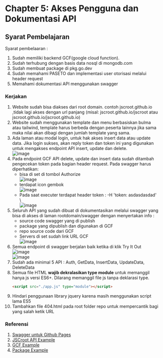 # Chapter 5: Akses Pengguna dan Dokumentasi API

## Syarat Pembelajaran
Syarat pembelaaran :
1. Sudah memiliki backend GCF(google cloud function).
2. Sudah terhubung dengan basis data nosql di mongodb.com
3. Sudah membuat package di pkg.go.dev
4. Sudah memahami PASETO dan implementasi user otorisasi melalui header request
5. Memahami dokumentasi API menggunakan swagger

### Kerjakan
1. Website sudah bisa diakses dari root domain. contoh jscroot.github.io ,tidak lagi akses dengan url panjang (misal: jscroot.github.io/jscroot atau jscroot.github.io/jscroot.github.io)
2. Website sudah menggunakan template dan menu berbasiskan bulma atau tailwind, template harus berbeda dengan peserta lainnya jika sama maka nilai akan dibagi dengan jumlah template yang sama.
3. Ada laman atau modal login, untuk hak akses insert data atau update data. Jika login sukses, akan reply token dan token ini yang digunakan untuk mengakses endpoint API insert, update dan delete.  
   ![image](https://github.com/bukped/gis/assets/11188109/0cac2c84-41da-43d3-be65-3af04a332b3a)
4. Pada endpoint GCF API delete, update dan insert data sudah ditambah pengecekan token pada bagian header request. Pada swagger harus diperhatikan:
   * bisa di set di tombol Authorize  
     ![image](https://github.com/bukped/gis/assets/11188109/5d2e6ef1-eafe-40a9-8a70-6299b76131c3)
   * terdapat icon gembok  
     ![image](https://github.com/bukped/gis/assets/11188109/34716bfe-8918-4a5e-89ba-02cc655f8801)
   * Pada saat executer terdapat header token : -H 'token: asdasdasdad' \  
     ![image](https://github.com/bukped/gis/assets/11188109/dd4b787e-2701-4609-986d-7015213134c2)
5. Seluruh API yang sudah dibuat di dokumentasikan melalui swagger yang bisa di akses di laman rootdomain/swagger dengan menyertakan info :
   * source code swagger yang di publish
   * package yang dipublish dan digunakan di GCF
   * repo source code dari GCF
   * Servers di set sudah link URL GCF  
   ![image](https://github.com/bukped/gis/assets/11188109/8db9052d-3056-48ec-af1f-5b5b1b396ac9)
6. Semua endpoint di swagger berjalan baik ketika di klik Try It Out ![image](https://github.com/bukped/gis/assets/11188109/40c02a80-3fe1-4ebf-aa1c-b9fa05f22bb5)  
   ![image](https://github.com/bukped/gis/assets/11188109/f14aa7e3-10de-4223-a711-1d91e7f68755)
7. Sudah ada minimal 5 API : Auth, GetData, InsertData, UpdateData, DeleteData
8. Semua file HTML **wajib dekralasikan type module** untuk memanggil hanya js versi ES6+. Dilarang memanggil file js tanpa deklarasi type.
   ```html
   <script src="./app.js" type="module"></script>
   ```
9. Hindari penggunaan library jquery karena masih menggunakan script lama ES5
10. Tambahkan file 404.html pada root folder repo untuk mempercantik bagi yang salah ketik URL

### Referensi
1. [Swagger untuk Github Pages](https://jscroot.github.io/examples/api/swagger/)
2. [JSCroot API Example](https://jscroot.github.io/examples/api/)
3. [GCF Example](https://petapedia.github.io/gcf/)
4. [Package Example](https://pkg.go.dev/github.com/petapedia/peda)
